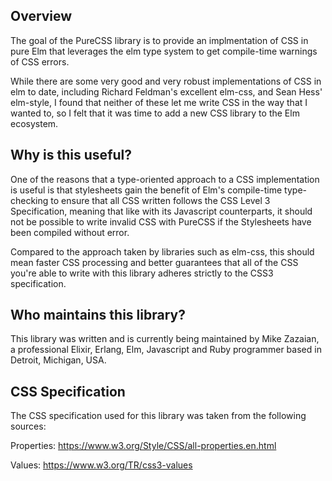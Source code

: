 ## Overview

The goal of the PureCSS library is to provide an implmentation of CSS in pure
Elm that leverages the elm type system to get compile-time warnings of CSS
errors.

While there are some very good and very robust implementations of CSS in elm to
date, including Richard Feldman's excellent elm-css, and Sean Hess' elm-style,
I found that neither of these let me write CSS in the way that I wanted to,
so I felt that it was time to add a new CSS library to the Elm ecosystem.


## Why is this useful?

One of the reasons that a type-oriented approach to a CSS implementation is
useful is that stylesheets gain the benefit of Elm's compile-time type-
checking to ensure that all CSS written follows the CSS Level 3 Specification,
meaning that like with its Javascript counterparts, it should not be possible
to write invalid CSS with PureCSS if the Stylesheets have been compiled
without error.

Compared to the approach taken by libraries such as elm-css, this should mean
faster CSS processing and better guarantees that all of the CSS you're able to
write with this library adheres strictly to the CSS3 specification.


## Who maintains this library?

This library was written and is currently being maintained by Mike Zazaian, a
professional Elixir, Erlang, Elm, Javascript and Ruby programmer based in
Detroit, Michigan, USA.


## CSS Specification

The CSS specification used for this library was taken from the following
sources:

Properties:
https://www.w3.org/Style/CSS/all-properties.en.html

Values:
https://www.w3.org/TR/css3-values

